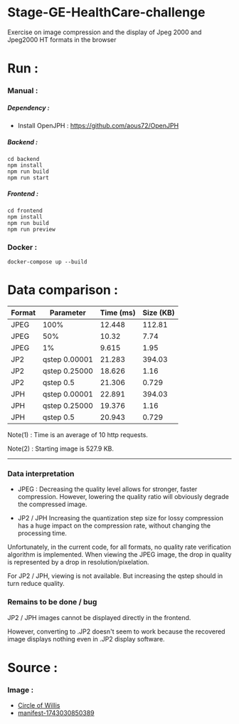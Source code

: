 # Stage-GE-HealthCare-challenge
Exercise on image compression and the display of Jpeg 2000 and Jpeg2000 HT formats in the browser

# Run :

### Manual :

##### Dependency :

- Install OpenJPH : https://github.com/aous72/OpenJPH

##### Backend :
```
cd backend
npm install
npm run build
npm run start
```

##### Frontend :
```
cd frontend
npm install
npm run build
npm run preview
```

### Docker :

```
docker-compose up --build
```

# Data comparison :

| Format | Parameter      | Time (ms) | Size (KB) |
|--------|----------------|-----------|-----------|
| JPEG   | 100%           | 12.448    | 112.81    |
| JPEG   | 50%            | 10.32     | 7.74      |
| JPEG   | 1%             | 9.615     | 1.95      |
| JP2    | qstep 0.00001  | 21.283    | 394.03    |
| JP2    | qstep 0.25000  | 18.626    | 1.16      |
| JP2    | qstep 0.5      | 21.306    | 0.729     |
| JPH    | qstep 0.00001  | 22.891    | 394.03    |
| JPH    | qstep 0.25000  | 19.376    | 1.16      |
| JPH    | qstep 0.5      | 20.943    | 0.729     |

Note(1) : Time is an average of 10 http requests.

Note(2) : Starting image is 527.9 KB.

---

### Data interpretation

- JPEG :
  Decreasing the quality level allows for stronger, faster compression. However, lowering the quality ratio will obviously degrade the compressed image.

- JP2 / JPH
  Increasing the quantization step size for lossy compression has a huge impact on the compression rate, without changing the processing time.

Unfortunately, in the current code, for all formats, no quality rate verification algorithm is implemented. When viewing the JPEG image, the drop in quality is represented by a drop in resolution/pixelation.

For JP2 / JPH, viewing is not available. But increasing the qstep should in turn reduce quality.

### Remains to be done / bug

JP2 / JPH images cannot be displayed directly in the frontend.

However, converting to .JP2 doesn't seem to work because the recovered image displays nothing even in .JP2 display software.

# Source :

### Image :
- [Circle of Willis](https://3dicomviewer.com/dicom-library/)
- [manifest-1743030850389](https://nbia.cancerimagingarchive.net/nbia-search/?saved-cart=nbia-79801734441181908)
